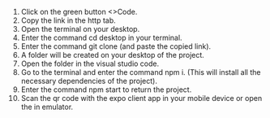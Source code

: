 1. Click on the green button <>Code.
2. Copy the link in the http tab.
3. Open the terminal on your desktop.
4. Enter the command cd desktop in your terminal.
5. Enter the command git clone (and paste the copied link).
6. A folder will be created on your desktop of the project.
7. Open the folder in the visual studio code.
8. Go to the terminal and enter the command npm i. (This will install all the necessary dependencies of the project).
9. Enter the command npm start to return the project.
10. Scan the qr code with the expo client app in your mobile device or open the in emulator.
